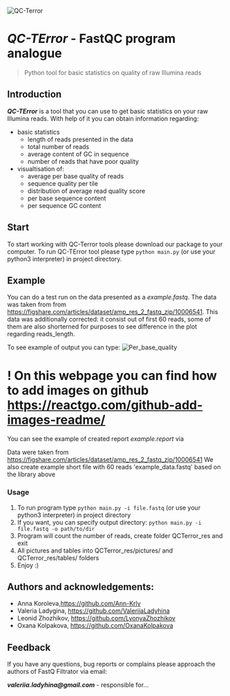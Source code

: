 ![QC-Terror](https://user-images.githubusercontent.com/71066938/142631946-18e9e670-1395-4050-8cf7-1acedd1b8687.png)
# *QC-TError* - FastQC program analogue
> Python tool for basic statistics on quality of raw Illumina reads

## Introduction
*__QC-TError__* is a tool that you can use to get basic statistics on your raw Illumina reads. With help of it you can obtain
information regarding:
* basic statistics
  * length of reads presented in the data
  * total number of reads
  * average content of GC in sequence
  * number of reads that have poor quality
* visualtisation of:
  * average per base quality of reads
  * sequence quality per tile
  * distribution of average read quality score
  * per base sequence content
  * per sequence GC content
 
## Start
To start working with QC-Terror tools please download our package to your computer. To run QC-TError tool please type 
`python main.py` (or use your python3 interpreter) in project directory. 

## Example
You can do a test run on the data presented as a *example.fastq*.  The data was taken from from 
https://figshare.com/articles/dataset/amp_res_2_fastq_zip/10006541. This data was additionally corrected: it consist out of first 60 reads, some of them are also shorterned for purposes to see difference in the plot regarding reads_length.

To see example of output you can type:
![Per_base_quality](https://user-images.githubusercontent.com/71066938/142629950-218feffc-acd1-452e-ac2b-f4b274bb44af.png)
# __! On this webpage you can find how to add images on github__ https://reactgo.com/github-add-images-readme/

You can see the example of  created report *example.report* via



Data were taken from https://figshare.com/articles/dataset/amp_res_2_fastq_zip/10006541
We also create example short file with 60 reads 'example_data.fastq' based on the library above

### Usage
1. To run program type `python main.py -i file.fastq` (or use your python3 interpreter) in project directory
2. If you want, you can specify output directory: `python main.py -i file.fastq -o path/to/dir`
3. Program will count the number of reads, create folder QCTerror_res and exit
4. All pictures and tables into QCTerror_res/pictures/ and QCTerror_res/tables/ folders
5. Enjoy :)


## Authors and acknowledgements:
* Anna Koroleva,https://github.com/Ann-Krlv 
* Valeria Ladygina, https://github.com/ValeriiaLadyhina 
* Leonid Zhozhikov, https://github.com/LyonyaZhozhikov
* Oxana Kolpakova, https://github.com/OxanaKolpakova 

## Feedback
 If you have any questions, bug reports or complains please approach the authors of FastQ Filtrator via email:

 *__valeriia.ladyhina@gmail.com__* - responsible for...
 
